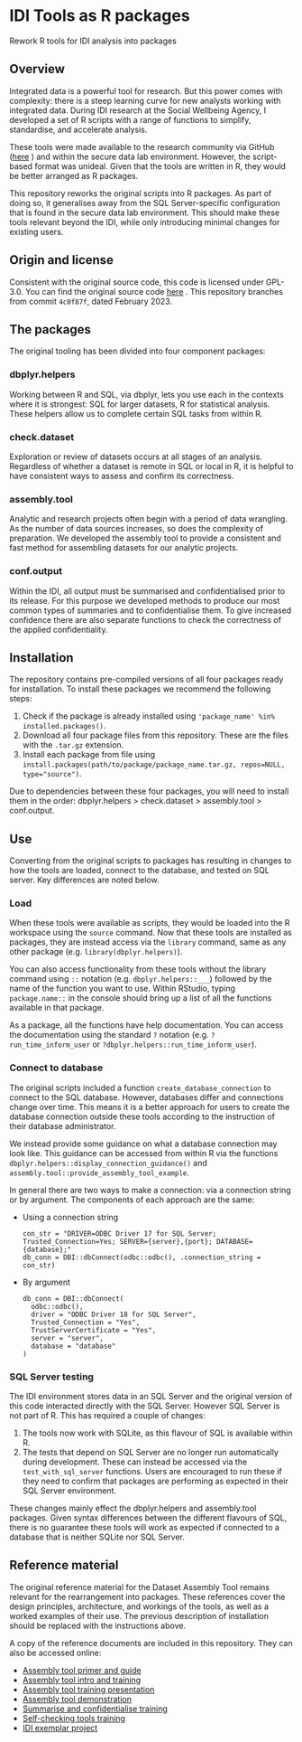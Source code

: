 # IDI Tools as R packages
Rework R tools for IDI analysis into packages

## Overview
Integrated data is a powerful tool for research. But this power comes with complexity: there is a steep learning curve for new analysts working with integrated data. During IDI research at the Social Wellbeing Agency, I developed a set of R scripts with a range of functions to simplify, standardise, and accelerate analysis.

These tools were made available to the research community via GitHub ([here](https://github.com/nz-social-wellbeing-agency) ) and within the secure data lab environment. However, the script-based format was unideal. Given that the tools are written in R, they would be better arranged as R packages.

This repository reworks the original scripts into R packages. As part of doing so, it generalises away from the SQL Server-specific configuration that is found in the secure data lab environment. This should make these tools relevant beyond the IDI, while only introducing minimal changes for existing users.

## Origin and license

Consistent with the original source code, this code is licensed under GPL-3.0. You can find the original source code [here](https://github.com/nz-social-wellbeing-agency/dataset_assembly_tool) . This repository branches from commit `4c0f87f`, dated February 2023.

## The packages

The original tooling has been divided into four component packages:

### dbplyr.helpers

Working between R and SQL, via dbplyr, lets you use each in the contexts where it is strongest: SQL for larger datasets, R for statistical analysis. These helpers allow us to complete certain SQL tasks from within R.

### check.dataset

Exploration or review of datasets occurs at all stages of an analysis. Regardless of whether a dataset is remote in SQL or local in R, it is helpful to have consistent ways to assess and confirm its correctness.

### assembly.tool

Analytic and research projects often begin with a period of data wrangling. As the number of data sources increases, so does the complexity of preparation. We developed the assembly tool to provide a consistent and fast method for assembling datasets for our analytic projects.

### conf.output

Within the IDI, all output must be summarised and confidentialised prior to its release. For this purpose we developed methods to produce our most common types of summaries and to confidentialise them. To give increased confidence there are also separate functions to check the correctness of the applied confidentiality.

## Installation

The repository contains pre-compiled versions of all four packages ready for installation. To install these packages we recommend the following steps:

1. Check if the package is already installed using `'package_name' %in% installed.packages()`.
2. Download all four package files from this repository. These are the files with the `.tar.gz` extension.
3. Install each package from file using `install.packages(path/to/package/package_name.tar.gz, repos=NULL, type="source")`.

Due to dependencies between these four packages, you will need to install them in the order: dbplyr.helpers > check.dataset > assembly.tool > conf.output.

## Use

Converting from the original scripts to packages has resulting in changes to how the tools are loaded, connect to the database, and tested on SQL server. Key differences are noted below.

### Load

When these tools were available as scripts, they would be loaded into the R workspace using the `source` command. Now that these tools are installed as packages, they are instead access via the `library` command, same as any other package (e.g. `library(dbplyr.helpers)`).

You can also access functionality from these tools without the library command using `::` notation (e.g. `dbplyr.helpers::___`) followed by the name of the function you want to use. Within RStudio, typing `package.name::` in the console should bring up a list of all the functions available in that package.

As a package, all the functions have help documentation. You can access the documentation using the standard `?` notation (e.g. `?run_time_inform_user` or `?dbplyr.helpers::run_time_inform_user`).

### Connect to database

The original scripts included a function `create_database_connection` to connect to the SQL database. However, databases differ and connections change over time. This means it is a better approach for users to create the database connection outside these tools according to the instruction of their database administrator.

We instead provide some guidance on what a database connection may look like. This guidance can be accessed from within R via the functions `dbplyr.helpers::display_connection_guidance()` and `assembly.tool::provide_assembly_tool_example`.

In general there are two ways to make a connection: via a connection string or by argument. The components of each approach are the same:

- Using a connection string
  ```
  con_str = "DRIVER=ODBC Driver 17 for SQL Server; Trusted_Connection=Yes; SERVER={server},{port}; DATABASE={database};"
  db_conn = DBI::dbConnect(odbc::odbc(), .connection_string = con_str)
  ```
  
- By argument
  ```
  db_conn = DBI::dbConnect(
    odbc::odbc(),
    driver = "ODBC Driver 18 for SQL Server",
    Trusted_Connection = "Yes",
	TrustServerCertificate = "Yes",
    server = "server",
    database = "database"
  )
  ```

### SQL Server testing

The IDI environment stores data in an SQL Server and the original version of this code interacted directly with the SQL Server. However SQL Server is not part of R. This has required a couple of changes:

1. The tools now work with SQLite, as this flavour of SQL is available within R.
2. The tests that depend on SQL Server are no longer run automatically during development. These can instead be accessed via the `test_with_sql_server` functions. Users are encouraged to run these if they need to confirm that packages are performing as expected in their SQL Server environment.

These changes mainly effect the dbplyr.helpers and assembly.tool packages. Given syntax differences between the different flavours of SQL, there is no guarantee these tools will work as expected if connected to a database that is neither SQLite nor SQL Server.

## Reference material

The original reference material for the Dataset Assembly Tool remains relevant for the rearrangement into packages. These references cover the design principles, architecture, and workings of the tools, as well as a worked examples of their use. The previous description of installation should be replaced with the instructions above.

A copy of the reference documents are included in this repository. They can also be accessed online:
* [Assembly tool primer and guide](https://swa.govt.nz/assets/Publications/guidance/Introduction-to-the-Dataset-Assembly-tool-primer-and-guide.pdf)
* [Assembly tool intro and training](https://swa.govt.nz/assets/Publications/guidance/Dataset-Assembly-Tool-introduction-and-training-presentation.pdf)
* [Assembly tool training presentation](https://vimeo.com/490565559)
* [Assembly tool demonstration](https://vimeo.com/561152732/435a570079)
* [Summarise and confidentialise training](https://swa.govt.nz/assets/Publications/guidance/summarise-and-confidentialise-tools-training-guide-v2.pdf)
* [Self-checking tools training](https://swa.govt.nz/assets/Publications/guidance/self-checking-tools-training-guide.pdf)
* [IDI exemplar project](https://swa.govt.nz/assets/Publications/guidance/IDI-Exemplar-project-guide.pdf)
